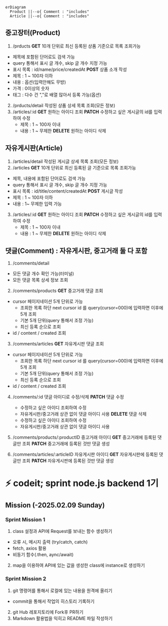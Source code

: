 
```mermaid
erDiagram
  Product ||--o{ Comment : "includes"
  Article ||--o{ Comment : "includes"
```
## 중고장터(Product)
1. /prducts
  **GET** 10개 단위로 최신 등록된 상품 기준으로 목록 조회가능 
  - 제목에 포함된 단어로도 검색 가능
  - query 통해서 표시 글 개수, skip 글 개수 지정 가능
  - 표시 목록 : id/name/price/createdAt
  **POST** 상품 소개 작성
  - 제목 : 1 ~ 100자 이하
  - 내용 : 옵션(입력안해도 무방)
  - 가격 : 0이상의 숫자
  - 태그 : 다수 건 ","로 배열 많아서 등록 가능(옵션)
2. /prducts/detail 작성된 상품 상세 목록 조회(모든 정보)
4. /articles/:id
  **GET** 원하는 아이디 조회
  **PATCH** 수정하고 싶은 게시글의 id를 입력하여 수정
    - 제목 : 1 ~ 100자 이내
    - 내용 : 1 ~ 무제한
  **DELETE** 원하는 아이디 삭제

## 자유게시판(Article)
1. /articles/detail 작성된 게시글 상세 목록 조회(모든 정보)
2. /articles 
  **GET** 10개 단위로 최신 등록된 글 기준으로 목록 조회가능 
  - 제목, 내용에 포함된 단어로도 검색 가능
  - query 통해서 표시 글 개수, skip 글 개수 지정 가능
  - 표시 목록 : id/title/content/createdAt
  **POST** 게시글 작성
  - 제목 : 1 ~ 100자 이하
  - 내용 : 1~ 무제한 입력 가능
3. /articles/:id
  **GET** 원하는 아이디 조회
  **PATCH** 수정하고 싶은 게시글의 id를 입력하여 수정
    - 제목 : 1 ~ 100자 이내
    - 내용 : 1 ~ 무제한
  **DELETE** 원하는 아이디 삭제

## 댓글(Comment) : 자유게시판, 중고거래 둘 다 포함
1. /comments/detail
  - 모든 댓글 개수 확인 가능(터미널)
  - 모든 댓글 목록 상세 정보 조회

2. /comments/products
  **GET** 중고거래 댓글 조회
  - cursor 페이지네이션 5개 단위로 가능
    - 조회한 목록 하단 next cursor id 를 query(cursor=000)에 입력하면 이후에 5개 조회
    - 기본 5개 단위(query 통해서 조정 가능)
    - 최신 등록 순으로 조회
  - id / content / created 조회

3. /comments/articles
  **GET** 자유게시판 댓글 조회
  - cursor 페이지네이션 5개 단위로 가능
    - 조회한 목록 하단 next cursor id 를 query(cursor=000)에 입력하면 이후에 5개 조회
    - 기본 5개 단위(query 통해서 조정 가능)
    - 최신 등록 순으로 조회
  - id / content / created 조회

4. /comments/:id 댓글 아이디로 수정/삭제
  **PATCH** 댓글 수정
    - 수정하고 싶은 아이디 조회하여 수정
    - 자유게시판/중고거래 상관 없이 댓글 아이디 사용
  **DELETE** 댓글 삭제
    - 수정하고 싶은 아이디 조회하여 수정
    - 자유게시판/중고거래 상관 없이 댓글 아이디 사용

5. /comments/products/:productID 중고거래 아이디
  **GET** 중고거래에 등록된 댓글만 조회
  **PATCH** 중고거래에 등록된 것만 댓글 생성

6. /comments/articles/:articleID 자유게시판 아이디
  **GET** 자유게시판에 등록된 댓글만 조회
  **PATCH** 자유게시판에 등록된 것만 댓글 생성

# ⚡️ codeit; sprint node.js backend 1기

## Mission (-2025.02.09 Sunday)

### Sprint Mission 1

1. class 설정과 API에 Request를 보내는 함수 생성하기

- 오류 시, 메시지 출력 (try/catch, catch)
- fetch, axios 활용
- 비동기 함수(.then, aync/await)

2. map을 이용하여 API에 있는 값을 생성한 class에 instance로 생성하기

### Sprint Mission 2

1. git 명령어를 통해서 로컬에 있는 내용을 원격에 올리기

- commit을 통해서 작업의 히스토리 기록하기

2. git Hub 레포지토리에 Fork후 PR하기
3. Markdown 활용법을 익히고 README 파일 작성하기

